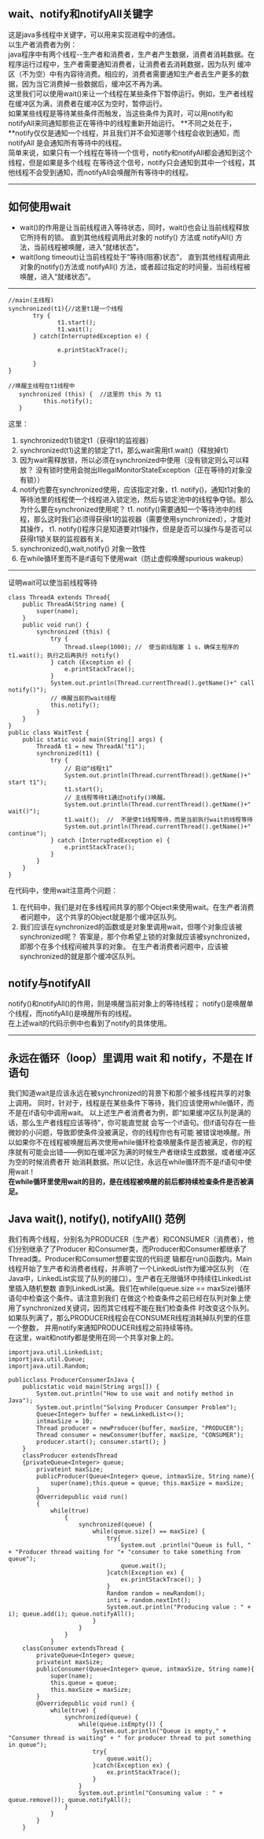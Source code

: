 ## wait、notify和notifyAll关键字    
这是java多线程中关键字，可以用来实现进程中的通信。  
以生产者消费者为例：  
  java程序中有两个线程--生产者和消费者，生产者产生数据，消费者消耗数据。在程序运行过程中，生产者需要通知消费者，让消费者去消耗数据，因为队列
  缓冲区（不为空）中有内容待消费。相应的，消费者需要通知生产者去生产更多的数据，因为当它消费掉一些数据后，缓冲区不再为满。  
  这里我们可以使用wait()来让一个线程在某些条件下暂停运行。例如，生产者线程在缓冲区为满，消费者在缓冲区为空时，暂停运行。  
  如果某些线程是等待某些条件而触发，当这些条件为真时，可以用notify和notifyAll来同通知那些正在等待中的线程重新开始运行。
  **不同之处在于，**notify仅仅是通知一个线程，并且我们并不会知道哪个线程会收到通知，而notifyAll
  是会通知所有等待中的线程。  
  简单来说，如果只有一个线程在等待一个信号，notify和notifyAll都会通知到这个线程，但是如果是多个线程
  在等待这个信号，notify只会通知到其中一个线程，其他线程不会受到通知，而notifyAll会唤醒所有等待中的线程。  
  - - -
  
  ## 如何使用wait  
 - wait()的作用是让当前线程进入等待状态，同时，wait()也会让当前线程释放它所持有的锁。
 直到其他线程调用此对象的 notify() 方法或 notifyAll() 方法，当前线程被唤醒，进入“就绪状态”。
- wait(long timeout)让当前线程处于“等待(阻塞)状态”，
直到其他线程调用此对象的notify()方法或 notifyAll() 方法，或者超过指定的时间量，当前线程被唤醒，进入“就绪状态”。  
- - -  
```
//main(主线程)
synchronized(t1){//这里t1是一个线程
       try {
              t1.start();
              t1.wait();
       } catch(InterruptedException e) {
    
              e.printStackTrace();
    
       }
}
```  
```
//唤醒主线程在t1线程中
   synchronized (this) {  //这里的 this 为 t1
          this.notify();
   }
```  
这里：  
1. synchronized(t1)锁定t1（获得t1的监视器）  
2. synchronized(t1)这里的锁定了t1，那么wait需用t1.wait()（释放掉t1）  
3. 因为wait需释放锁，所以必须在synchronized中使用（没有锁定则么可以释放？
没有锁时使用会抛出IllegalMonitorStateException（正在等待的对象没有锁））  
4. notify也要在synchronized使用，应该指定对象，t1. notify()，通知t1对象的等待池里的线程使一个线程进入锁定池，然后与锁定池中的线程争夺锁。那么为什么要在synchronized使用呢？
 t1. notify()需要通知一个等待池中的线程，那么这时我们必须得获得t1的监视器（需要使用synchronized），才能对其操作，
 t1. notify()程序只是知道要对t1操作，但是是否可以操作与是否可以获得t1锁关联的监视器有关。  
5. synchronized(),wait,notify() 对象一致性  
6. 在while循环里而不是if语句下使用wait（防止虚假唤醒spurious wakeup）  
- - -  
证明wait可以使当前线程等待
```
class ThreadA extends Thread{
    public ThreadA(String name) {
        super(name);
    }
    public void run() {
        synchronized (this) {
            try {                       
                Thread.sleep(1000); //  使当前线阻塞 1 s，确保主程序的 t1.wait(); 执行之后再执行 notify()
            } catch (Exception e) {
                e.printStackTrace();
            }           
            System.out.println(Thread.currentThread().getName()+" call notify()");
            // 唤醒当前的wait线程
            this.notify();
        }
    }
}
public class WaitTest {
    public static void main(String[] args) {
        ThreadA t1 = new ThreadA("t1");
        synchronized(t1) {
            try {
                // 启动“线程t1”
                System.out.println(Thread.currentThread().getName()+" start t1");
                t1.start();
                // 主线程等待t1通过notify()唤醒。
                System.out.println(Thread.currentThread().getName()+" wait()");
                t1.wait();  //  不是使t1线程等待，而是当前执行wait的线程等待
                System.out.println(Thread.currentThread().getName()+" continue");
            } catch (InterruptedException e) {
                e.printStackTrace();
            }
        }
    }
}
```  
在代码中，使用wait注意两个问题：  
1. 在代码中，我们是对在多线程间共享的那个Object来使用wait。在生产者消费者问题中，
这个共享的Object就是那个缓冲区队列。  
2. 我们应该在synchronized的函数或是对象里调用wait，但哪个对象应该被synchronized呢？
答案是，那个你希望上锁的对象就应该被synchronized，即那个在多个线程间被共享的对象。
在生产者消费者问题中，应该被synchronized的就是那个缓冲区队列。  
  
 ## notify与notifyAll
 notify()和notifyAll()的作用，则是唤醒当前对象上的等待线程；
 notify()是唤醒单个线程，而notifyAll()是唤醒所有的线程。  
 在上述wait的代码示例中也看到了notify的具体使用。  
 - - - 
 
 ## 永远在循环（loop）里调用 wait 和 notify，不是在 If 语句
 我们知道wait是应该永远在被synchronized的背景下和那个被多线程共享的对象上调用。
 同时，针对于，线程是在某些条件下等待，我们应该使用while循环，而不是在if语句中调用wait。
 以上述生产者消费者为例，即“如果缓冲区队列是满的话，那么生产者线程应该等待”，你可能直觉就
 会写一个if语句。但if语句存在一些微妙的小问题，导致即使条件没被满足，你的线程你也有可能
 被错误地唤醒。所以如果你不在线程被唤醒后再次使用while循环检查唤醒条件是否被满足，你的程
 序就有可能会出错——例如在缓冲区为满的时候生产者继续生成数据，或者缓冲区为空的时候消费者开
 始消耗数据。所以记住，永远在while循环而不是if语句中使用wait！  
 **在while循环里使用wait的目的，是在线程被唤醒的前后都持续检查条件是否被满足。**  
 
 ## Java wait(), notify(), notifyAll() 范例
我们有两个线程，分别名为PRODUCER（生产者）和CONSUMER（消费者），他们分别继承了了Producer
和Consumer类，而Producer和Consumer都继承了Thread类。Producer和Consumer想要实现的代码逻
辑都在run()函数内。Main线程开始了生产者和消费者线程，并声明了一个LinkedList作为缓冲区队列
（在Java中，LinkedList实现了队列的接口）。生产者在无限循环中持续往LinkedList里插入随机整数
直到LinkedList满。我们在while(queue.size == maxSize)循环语句中检查这个条件。请注意到我们
在做这个检查条件之前已经在队列对象上使用了synchronized关键词，因而其它线程不能在我们检查条件
时改变这个队列。如果队列满了，那么PRODUCER线程会在CONSUMER线程消耗掉队列里的任意一个整数，
并用notify来通知PRODUCER线程之前持续等待。  
在这里，wait和notify都是使用在同一个共享对象上的。  
```
importjava.util.LinkedList; 
importjava.util.Queue; 
importjava.util.Random; 

publicclass ProducerConsumerInJava { 
    publicstatic void main(String args[]) { 
        System.out.println("How to use wait and notify method in Java");
        System.out.println("Solving Producer Consumper Problem");
        Queue<Integer> buffer = newLinkedList<>(); 
        intmaxSize = 10;
        Thread producer = newProducer(buffer, maxSize, "PRODUCER");
        Thread consumer = newConsumer(buffer, maxSize, "CONSUMER");
        producer.start(); consumer.start(); } 
    }
    classProducer extendsThread 
    {privateQueue<Integer> queue; 
        privateint maxSize; 
        publicProducer(Queue<Integer> queue, intmaxSize, String name){ 
            super(name);this.queue = queue; this.maxSize = maxSize; 
        }
        @Overridepublic void run() 
        {
            while(true)
                {
                    synchronized(queue) { 
                        while(queue.size() == maxSize) { 
                            try{ 
                                System.out .println("Queue is full, " + "Producer thread waiting for "+ "consumer to take something from queue");
                                queue.wait();
                            }catch(Exception ex) { 
                                ex.printStackTrace(); } 
                            }
                            Random random = newRandom(); 
                            inti = random.nextInt(); 
                            System.out.println("Producing value : " + i); queue.add(i); queue.notifyAll(); 
                        }
                    }
                }
            }
    classConsumer extendsThread { 
        privateQueue<Integer> queue; 
        privateint maxSize; 
        publicConsumer(Queue<Integer> queue, intmaxSize, String name){ 
            super(name);
            this.queue = queue; 
            this.maxSize = maxSize; 
        }
        @Overridepublic void run() { 
            while(true) { 
                synchronized(queue) { 
                    while(queue.isEmpty()) { 
                        System.out.println("Queue is empty," + "Consumer thread is waiting" + " for producer thread to put something in queue");
                        try{ 
                            queue.wait();
                        }catch(Exception ex) { 
                            ex.printStackTrace();
                        }
                    }
                    System.out.println("Consuming value : " + queue.remove()); queue.notifyAll(); 
                }
            }
        }
    }
``` 